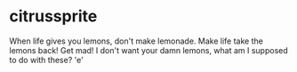 # citrussprite
When life gives you lemons, don't make lemonade. Make life take the lemons back! Get mad! I don't want your damn lemons, what am I supposed to do with these?
'e'
